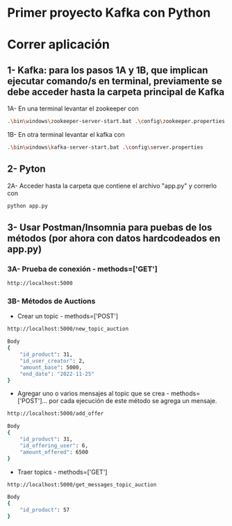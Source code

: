 # Primer proyecto Kafka con Python

# Correr aplicación
## 1- Kafka: para los pasos 1A y 1B, que implican ejecutar comando/s en terminal, previamente se debe acceder hasta la carpeta principal de Kafka
1A- En una terminal levantar el zookeeper con
```bash
.\bin\windows\zookeeper-server-start.bat .\config\zookeeper.properties
```
1B- En otra terminal levantar el kafka con
```bash
.\bin\windows\kafka-server-start.bat .\config\server.properties
```
## 2- Pyton
2A- Acceder hasta la carpeta que contiene el archivo "app.py" y correrlo con
```bash
python app.py
```
## 3- Usar Postman/Insomnia para puebas de los métodos (por ahora con datos hardcodeados en app.py)
### 3A- Prueba de conexión - methods=['GET']
```bash
http://localhost:5000
```
### 3B- Métodos de Auctions 

- Crear un topic - methods=['POST']
```bash
http://localhost:5000/new_topic_auction

Body
{
	"id_product": 31,
	"id_user_creator": 2,
	"amount_base": 5000,
	"end_date": "2022-11-25"
}
```

- Agregar uno o varios mensajes al topic que se crea - methods=['POST']... por cada ejecución de este método se agrega un mensaje.
```bash
http://localhost:5000/add_offer

Body
{
	"id_product": 31,
	"id_offering_user": 6,
	"amount_offered": 6500
}

```

- Traer topics - methods=['GET']
```bash
http://localhost:5000/get_messages_topic_auction

Body
{
	"id_product": 57
}
```

